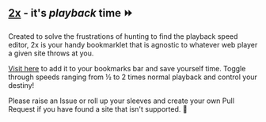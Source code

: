 ## [2x](https://2x.jonathan-ray.com/)  - it's *playback* time ⏩
Created to solve the frustrations of hunting to find the playback speed editor, 2x is your handy bookmarklet that is agnostic to whatever web player a given site throws at you. 

[Visit here](https://2x.jonathan-ray.com/) to add it to your bookmarks bar and save yourself time. Toggle through speeds ranging from ½	to 2 times normal playback and control your destiny!

Please raise an Issue or roll up your sleeves and create your own Pull Request if you have found a site that isn't supported. 💖
